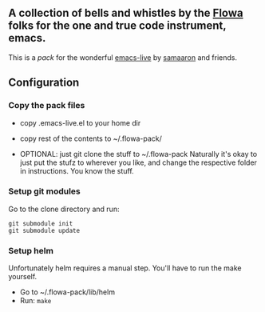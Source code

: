 ## A collection of bells and whistles by the [Flowa](http://flowa.fi) folks for the one and true code instrument, emacs.

This is a *pack* for the wonderful [emacs-live](https://github.com/overtone/emacs-live) by [samaaron](https://github.com/samaaron) and friends. 

## Configuration

### Copy the pack files

* copy .emacs-live.el to your home dir
* copy rest of the contents to ~/.flowa-pack/

* OPTIONAL: just git clone the stuff to ~/.flowa-pack
Naturally it's okay to just put the stufz to wherever you like, and change the respective folder
in instructions. You know the stuff.

### Setup git modules

Go to the clone directory and run:
  ```
  git submodule init
  git submodule update
  ```

### Setup helm

Unfortunately helm requires a manual step. You'll have to run the make yourself.
* Go to ~/.flowa-pack/lib/helm
* Run: ```make```
